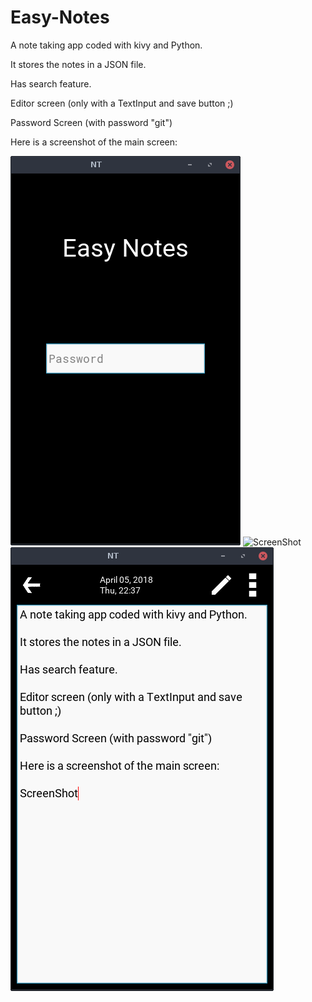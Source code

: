 # Easy-Notes

A note taking app coded with kivy and Python.

It stores the notes in a JSON file.

Has search feature.

Editor screen (only with a TextInput and save button ;)

Password Screen (with password "git")

Here is a screenshot of the main screen:

![ScreenShot](screenshot0.PNG)
![ScreenShot](screenshot1.PNG)
![ScreenShot](screenshot2.PNG)

